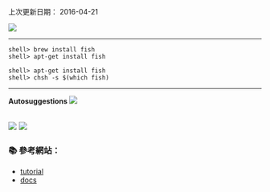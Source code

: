 上次更新日期： 2016-04-21  

![](http://fishshell.com/assets/img/Terminal_Logo_CRT_Small.png) 

---
```console
shell> brew install fish
shell> apt-get install fish
```


```console
shell> apt-get install fish
shell> chsh -s $(which fish)
```
---

**Autosuggestions**
![](http://fishshell.com/assets/img/screenshots/autosuggestion.png)

![](http://fishshell.com/assets/img/screenshots/colors.png)
![](http://fishshell.com/assets/img/screenshots/scripting.png)
---

### :books: 參考網站：
- [tutorial](http://fishshell.com/docs/current/tutorial.html)
- [docs](http://fishshell.com/docs/current/index.html)
